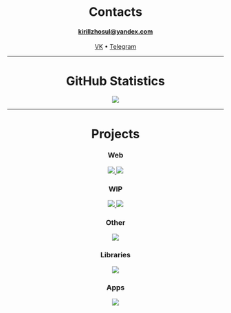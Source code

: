 <h1 align="center">Contacts</h1>
<h4 align="center"><a href="mailto: kirillzhosul@yandex.com">kirillzhosul@yandex.com</a></h4>
<p align="center">
  <a href="https://vk.com/kirillzhosul">VK</a> •
  <a href="https://t.me/kirillzhosul">Telegram</a>
</p>

<hr>
<h1 align="center">GitHub Statistics</h1>

<p align="center">
  <a href="https://github.com/kirillzhosul">
    <img src="https://github-readme-stats.vercel.app/api?username=kirillzhosul&show_icons=true&include_all_commits=true&count_private=true&disable_animations=true&hide_title=true">
  </a>
</p>

<hr>
<h1 align="center">Projects</h1>

<h3 align="center">Web</h3>
<p align="center">
  <a href="https://github.com/kirillzhosul/notes/">
    <img src="https://github-readme-stats.vercel.app/api/pin/?username=kirillzhosul&repo=notes&show_owner=true">
  </a>
  <a href="https://github.com/kirillzhosul/merchandise-shop/">
    <img src="https://github-readme-stats.vercel.app/api/pin/?username=kirillzhosul&repo=merchandise-shop&show_owner=true">
  </a>
  <h3 align="center">WIP</h3>
  <p align="center">
    <a href="https://github.com/kirillzhosul/url-shortener/">
      <img src="https://github-readme-stats.vercel.app/api/pin/?username=kirillzhosul&repo=url-shortener&show_owner=true">
    </a>
    <a href="https://github.com/kirillzhosul/video-hosting/">
      <img src="https://github-readme-stats.vercel.app/api/pin/?username=kirillzhosul&repo=video-hosting&show_owner=true">
    </a>
  </p>
</p>

<h3 align="center">Other</h3>
<p align="center">
  <a href="https://gofralang.github.io">
    <img src="https://github-readme-stats.vercel.app/api/pin/?username=gofralang&repo=core&show_owner=true">
  </a>
</p>

<h3 align="center">Libraries</h3>
<p align="center">
  <a href="https://kirillzhosul.github.io/scheduler">
    <img src="https://github-readme-stats.vercel.app/api/pin/?username=kirillzhosul&repo=scheduler&show_owner=true">
  </a>
</p>

<h3 align="center">Apps</h3>
<p align="center">
  <a href="https://kirillzhosul.github.io/paint-editor">
    <img src="https://github-readme-stats.vercel.app/api/pin/?username=kirillzhosul&repo=paint-editor&show_owner=true">
  </a>
</p>

